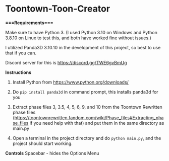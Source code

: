 # Toontown-Toon-Creator

**===Requirements===**

Make sure to have Python 3. (I used Python 3.10 on Windows and Python 3.8.10 on Linux to test this, and both have worked fine without issues.)

I utilized Panda3D 3.10.10 in the development of this project, so best to use that if you can.

Discord server for this is https://discord.gg/TWE6gvBmUg

**Instructions**

1. Install Python from https://www.python.org/downloads/ 

2. Do `pip install panda3d` in command prompt, this installs panda3d for you

3. Extract phase files 3, 3.5, 4, 5, 6, 9, and 10 from the Toontown Rewritten phase files (https://toontownrewritten.fandom.com/wiki/Phase_files#Extracting_phase_files if you need help with that) and put them in the same directory as main.py

4. Open a terminal in the project directory and do `python main.py`, and the project should start working.

**Controls**
Spacebar - hides the Options Menu
